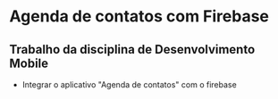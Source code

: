 # Agenda de contatos com Firebase
## Trabalho da disciplina de Desenvolvimento Mobile
* Integrar o aplicativo "Agenda de contatos" com o firebase
